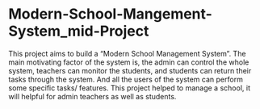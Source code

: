 # Modern-School-Mangement-System_mid-Project
This project aims to build a “Modern School Management System”. The main motivating  factor of the system is, the admin can control the whole system, teachers can monitor the  students, and students can return their tasks through the system. And all the users of the system  can perform some specific tasks/ features. This project helped to manage a school, it will  helpful for admin teachers as well as students.

